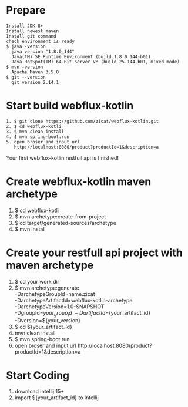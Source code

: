 # Prepare
    Install JDK 8+
    Install newest maven
    Install git command
    check environment is ready
    $ java -version
      java version "1.8.0_144"
      Java(TM) SE Runtime Environment (build 1.8.0_144-b01)
      Java HotSpot(TM) 64-Bit Server VM (build 25.144-b01, mixed mode)  
    $ mvn -version
      Apache Maven 3.5.0
    $ git --version
      git version 2.14.1

# Start build webflux-kotlin
    1. $ git clone https://github.com/zicat/webflux-kotlin.git
    2. $ cd webflux-kotli
    3. $ mvn clean install
    4. $ mvn spring-boot:run
    5. open broser and input url
       http://localhost:8080/product?productId=1&description=a
Your first webflux-kotlin restfull api is finished!

# Create webflux-kotlin maven archetype
   1. $ cd webflux-kotli
   2. $ mvn archetype:create-from-project
   3. $ cd target/generated-sources/archetype
   4. $ mvn install

# Create your restfull api project with maven archetype
   1. $ cd your work dir
   2. $ mvn archetype:generate \
        -DarchetypeGroupId=name.zicat \
        -DarchetypeArtifactId=webflux-kotlin-archetype \
        -DarchetypeVersion=1.0-SNAPSHOT \
        -DgroupId=${your_group_id} \
        -DartifactId=${your_artifact_id} \
        -Dversion=${your_version}
   3. $ cd ${your_artifact_id}
   4. mvn clean install
   5. $ mvn spring-boot:run
   6. open broser and input url
      http://localhost:8080/product?productId=1&description=a

# Start Coding
  1. download intellij 15+
  2. import ${your_artifact_id} to intellij
         
